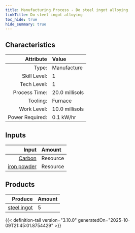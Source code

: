 ```yaml
---
title: Manufacturing Process - Do steel ingot alloying
linkTitle: Do steel ingot alloying
toc_hide: true
hide_summary: true
---
```

<!-- This is generated by the MarsSim HelpGenertor, do not edit. -->


## Characteristics

| Attribute      | Value |
|--------:|:------|
|Type:|Manufacture|
|Skill Level:|1|
|Tech Level:|1|
|Process Time:|20.0 millisols|
|Tooling:|Furnace|
|Work Level:|10.0 millisols|
|Power Required:|0.1 kW/hr|

## Inputs

| Input      | Amount |
|--------:|:------|
|[Carbon](/docs/definitions/resource/carbon)|Resource|0.5 kg|
|[iron powder](/docs/definitions/resource/iron-powder)|Resource|25.0 kg|

## Products


| Produce      | Amount |
|--------:|:------|
|[steel ingot](/docs/definitions/part/steel-ingot)|5|



{{< definition-tail version="3.10.0" generatedOn="2025-10-09T21:45:01.8754429" >}}



